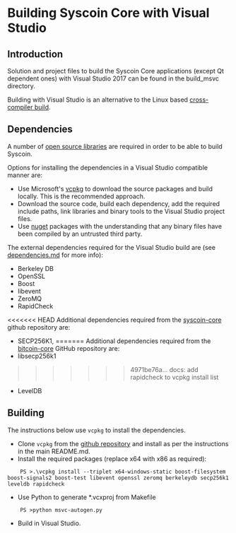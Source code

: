 Building Syscoin Core with Visual Studio
========================================

Introduction
---------------------
Solution and project files to build the Syscoin Core applications (except Qt dependent ones) with Visual Studio 2017 can be found in the build_msvc directory.

Building with Visual Studio is an alternative to the Linux based [cross-compiler build](https://github.com/syscoin/syscoin/blob/master/doc/build-windows.md).

Dependencies
---------------------
A number of [open source libraries](https://github.com/syscoin/syscoin/blob/master/doc/dependencies.md) are required in order to be able to build Syscoin.

Options for installing the dependencies in a Visual Studio compatible manner are:

- Use Microsoft's [vcpkg](https://docs.microsoft.com/en-us/cpp/vcpkg) to download the source packages and build locally. This is the recommended approach.
- Download the source code, build each dependency, add the required include paths, link libraries and binary tools to the Visual Studio project files.
- Use [nuget](https://www.nuget.org/) packages with the understanding that any binary files have been compiled by an untrusted third party.

The external dependencies required for the Visual Studio build are (see [dependencies.md](https://github.com/syscoin/syscoin/blob/master/doc/dependencies.md) for more info):

- Berkeley DB
- OpenSSL
- Boost
- libevent
- ZeroMQ
- RapidCheck

<<<<<<< HEAD
Additional dependencies required from the [syscoin-core](https://github.com/syscoin-core) github repository are:
- SECP256K1,
=======
Additional dependencies required from the [bitcoin-core](https://github.com/bitcoin-core) GitHub repository are:
- libsecp256k1
>>>>>>> 4971be76a... docs: add rapidcheck to vcpkg install list
- LevelDB

Building
---------------------
The instructions below use `vcpkg` to install the dependencies.

- Clone `vcpkg` from the [github repository](https://github.com/Microsoft/vcpkg) and install as per the instructions in the main README.md.
- Install the required packages (replace x64 with x86 as required):

```
    PS >.\vcpkg install --triplet x64-windows-static boost-filesystem boost-signals2 boost-test libevent openssl zeromq berkeleydb secp256k1 leveldb rapidcheck
```

- Use Python to generate *.vcxproj from Makefile

```
    PS >python msvc-autogen.py
```

- Build in Visual Studio.
